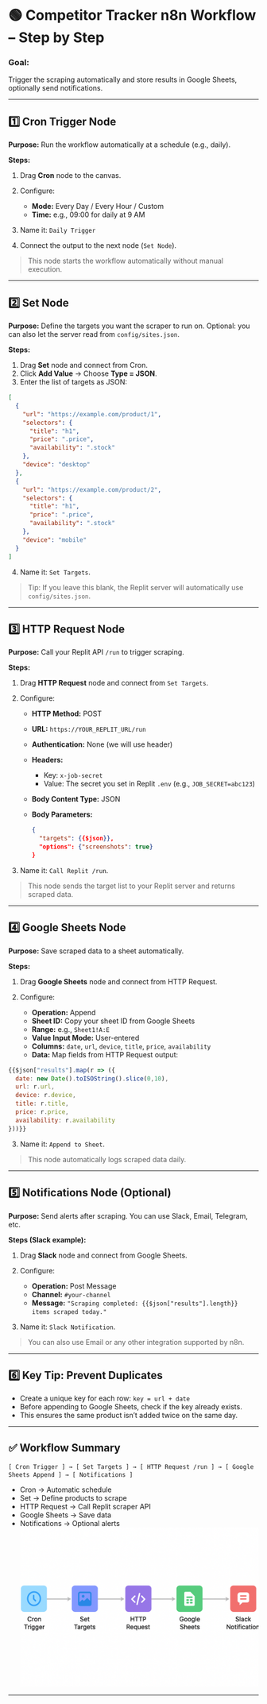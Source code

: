 # 🟢 Competitor Tracker n8n Workflow – Step by Step

### **Goal:**

Trigger the scraping automatically and store results in Google Sheets, optionally send notifications.

---

## **1️⃣ Cron Trigger Node**

**Purpose:** Run the workflow automatically at a schedule (e.g., daily).

**Steps:**

1. Drag **Cron** node to the canvas.
2. Configure:

   * **Mode:** Every Day / Every Hour / Custom
   * **Time:** e.g., 09:00 for daily at 9 AM
3. Name it: `Daily Trigger`
4. Connect the output to the next node (`Set Node`).

> This node starts the workflow automatically without manual execution.

---

## **2️⃣ Set Node**

**Purpose:** Define the targets you want the scraper to run on. Optional: you can also let the server read from `config/sites.json`.

**Steps:**

1. Drag **Set** node and connect from Cron.
2. Click **Add Value** → Choose **Type = JSON**.
3. Enter the list of targets as JSON:

```json
[
  {
    "url": "https://example.com/product/1",
    "selectors": {
      "title": "h1",
      "price": ".price",
      "availability": ".stock"
    },
    "device": "desktop"
  },
  {
    "url": "https://example.com/product/2",
    "selectors": {
      "title": "h1",
      "price": ".price",
      "availability": ".stock"
    },
    "device": "mobile"
  }
]
```

4. Name it: `Set Targets`.

> Tip: If you leave this blank, the Replit server will automatically use `config/sites.json`.

---

## **3️⃣ HTTP Request Node**

**Purpose:** Call your Replit API `/run` to trigger scraping.

**Steps:**

1. Drag **HTTP Request** node and connect from `Set Targets`.
2. Configure:

   * **HTTP Method:** POST
   * **URL:** `https://YOUR_REPLIT_URL/run`
   * **Authentication:** None (we will use header)
   * **Headers:**

     * Key: `x-job-secret`
     * Value: The secret you set in Replit `.env` (e.g., `JOB_SECRET=abc123`)
   * **Body Content Type:** JSON
   * **Body Parameters:**

     ```json
     {
       "targets": {{$json}},
       "options": {"screenshots": true}
     }
     ```
3. Name it: `Call Replit /run`.

> This node sends the target list to your Replit server and returns scraped data.

---

## **4️⃣ Google Sheets Node**

**Purpose:** Save scraped data to a sheet automatically.

**Steps:**

1. Drag **Google Sheets** node and connect from HTTP Request.
2. Configure:

   * **Operation:** Append
   * **Sheet ID:** Copy your sheet ID from Google Sheets
   * **Range:** e.g., `Sheet1!A:E`
   * **Value Input Mode:** User-entered
   * **Columns:** `date`, `url`, `device`, `title`, `price`, `availability`
   * **Data:** Map fields from HTTP Request output:

```javascript
{{$json["results"].map(r => ({
  date: new Date().toISOString().slice(0,10),
  url: r.url,
  device: r.device,
  title: r.title,
  price: r.price,
  availability: r.availability
}))}}
```

3. Name it: `Append to Sheet`.

> This node automatically logs scraped data daily.

---

## **5️⃣ Notifications Node (Optional)**

**Purpose:** Send alerts after scraping. You can use Slack, Email, Telegram, etc.

**Steps (Slack example):**

1. Drag **Slack** node and connect from Google Sheets.
2. Configure:

   * **Operation:** Post Message
   * **Channel:** `#your-channel`
   * **Message:** `"Scraping completed: {{$json["results"].length}} items scraped today."`
3. Name it: `Slack Notification`.

> You can also use Email or any other integration supported by n8n.

---

## **6️⃣ Key Tip: Prevent Duplicates**

* Create a unique key for each row:
  `key = url + date`
* Before appending to Google Sheets, check if the key already exists.
* This ensures the same product isn’t added twice on the same day.

---

## **✅ Workflow Summary**

```
[ Cron Trigger ] → [ Set Targets ] → [ HTTP Request /run ] → [ Google Sheets Append ] → [ Notifications ]
```

* Cron → Automatic schedule
* Set → Define products to scrape
* HTTP Request → Call Replit scraper API
* Google Sheets → Save data
* Notifications → Optional alerts
![n8n work flow](workflow.png)


---

